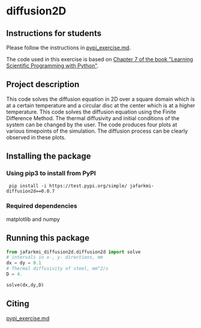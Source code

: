 # diffusion2D

## Instructions for students

Please follow the instructions in [pypi_exercise.md](https://github.com/Simulation-Software-Engineering/Lecture-Material/blob/main/03_building_and_packaging/pypi_exercise.md).

The code used in this exercise is based on [Chapter 7 of the book "Learning Scientific Programming with Python"](https://scipython.com/book/chapter-7-matplotlib/examples/the-two-dimensional-diffusion-equation/).

## Project description

This code solves the diffusion equation in 2D over a square domain which is at a certain temperature and a circular disc at the center which is at a higher temperature. This code solves the diffusion equation using the Finite Difference Method. The thermal diffusivity and initial conditions of the system can be changed by the user. The code produces four plots at various timepoints of the simulation. The diffusion process can be clearly observed in these plots.

## Installing the package

### Using pip3 to install from PyPI

`` pip install -i https://test.pypi.org/simple/ jafarkmi-diffusion2d==0.0.7``

### Required dependencies

matplotlib and numpy

## Running this package

```python
from jafarkmi_diffusion2d.diffusion2d import solve
# intervals in x-, y- directions, mm
dx = dy = 0.1
# Thermal diffusivity of steel, mm^2/s
D = 4.

solve(dx,dy,D)
```

## Citing

[pypi_exercise.md](https://github.com/Simulation-Software-Engineering/Lecture-Material/blob/main/03_building_and_packaging/pypi_exercise.md)
